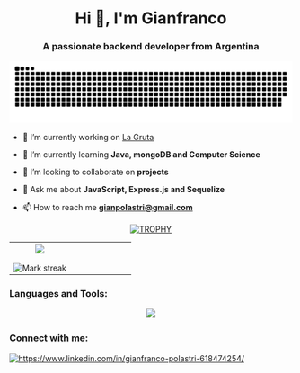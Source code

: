 <h1 align="center">Hi 👋, I'm Gianfranco</h1>
<h3 align="center">A passionate backend developer from Argentina</h3>

<div align="center">
  <img  src="https://github.com/1999AZZAR/1999AZZAR/blob/main/resources/img/grid-snake.svg"
       alt="snake" /></a>
</div>

- 🔭 I’m currently working on [La Gruta](https://github.com/fedezelarayan/la_gruta)

- 🌱 I’m currently learning **Java, mongoDB and Computer Science**

- 👯 I’m looking to collaborate on **projects**

- 💬 Ask me about **JavaScript, Express.js and Sequelize**

- 📫 How to reach me **gianpolastri@gmail.com**


<!--- trophy (start) -->
<div align=center>
  <a href="https://github.com/ryo-ma/github-profile-trophy" title="Go to Source">
      <img align="center" width=84% src="https://github-profile-trophy.vercel.app/?username=GianPolastri&theme=radical&row=1&column=7&margin-h=15&margin-w=5&no-bg=true" alt="TROPHY" />
    </a>
</div>
<!--- trophy (start) -->

<table align="center">
<tr border="none">
<td width="50%" align="center">
  
  <img  align="center"  src="https://github-readme-stats.vercel.app/api?username=GianPolastri&theme=dark&show_icons=true&count_private=true" />
  <br></br>
  <img  title="🔥 Get streak stats for your profile at git.io/streak-stats" alt="Mark streak" src="https://github-readme-streak-stats.herokuapp.com/?user=GianPolastri&theme=dark&hide_border=false" /> 
</td>

<td width="50%" align="center">

 <!-- <img  align="center"  src="https://github-readme-stats.anuraghazra1.vercel.app/api/top-langs/?username=GianPolastrit&theme=dark&hide_border=false&no-bg=true&no-frame=true&langs_count=10"/> -->
  
  </td>
</tr>
</table>

<h3 align="left">Languages and Tools:</h3>
<p align="center">
  <a href="https://skillicons.dev">
    <img src="https://skillicons.dev/icons?i=git,bootstrap,c,css,discord,express,firebase,github,html,java,js,materialui,mongodb,postgresql,nodejs,postman,py,react,redux,ts,vscode&perline=14" />
  </a>
</p>


<h3 align="left">Connect with me:</h3>
<p align="left">
<a href="https://linkedin.com/in/https://www.linkedin.com/in/gianfranco-polastri-618474254/" target="blank"><img align="center" src="https://raw.githubusercontent.com/rahuldkjain/github-profile-readme-generator/master/src/images/icons/Social/linked-in-alt.svg" alt="https://www.linkedin.com/in/gianfranco-polastri-618474254/" height="30" width="40" /></a>
</p>
